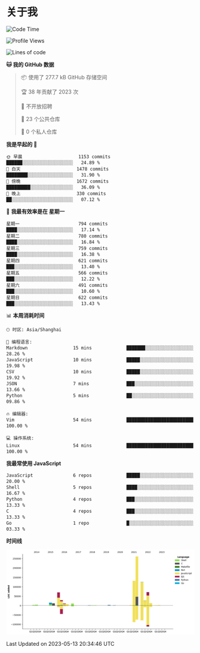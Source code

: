 # 关于我

<!--START_SECTION:waka-->
![Code Time](http://img.shields.io/badge/Code%20Time-746%20hrs%2034%20mins-blue)

![Profile Views](http://img.shields.io/badge/%E4%B8%AA%E4%BA%BA%E8%B5%84%E6%96%99%E8%A7%82%E7%9C%8B%E6%AC%A1%E6%95%B0-5-blue)

![Lines of code](https://img.shields.io/badge/%E4%BB%8E%E3%80%8CHello%20World%E3%80%8D%E8%B5%B7%E6%88%91%E5%B7%B2%E7%BB%8F%E5%86%99%E4%BA%86-792.9%20thousand%20%E8%A1%8C%E4%BB%A3%E7%A0%81-blue)

**🐱 我的 GitHub 数据** 

> 📦  使用了 277.7 kB GitHub 存储空间 
 > 
> 🏆 38 年贡献了 2023 次
 > 
> 🚫 不开放招聘
 > 
> 📜 23 个公共仓库 
 > 
> 🔑 0 个私人仓库 
 > 
**我是早起的 🐤** 

```text
🌞 早晨                     1153 commits        ██████░░░░░░░░░░░░░░░░░░░   24.89 % 
🌆 白天                     1478 commits        ████████░░░░░░░░░░░░░░░░░   31.90 % 
🌃 傍晚                     1672 commits        █████████░░░░░░░░░░░░░░░░   36.09 % 
🌙 晚上                     330 commits         ██░░░░░░░░░░░░░░░░░░░░░░░   07.12 % 
```
📅 **我最有效率是在 星期一** 

```text
星期一                      794 commits         ████░░░░░░░░░░░░░░░░░░░░░   17.14 % 
星期二                      780 commits         ████░░░░░░░░░░░░░░░░░░░░░   16.84 % 
星期三                      759 commits         ████░░░░░░░░░░░░░░░░░░░░░   16.38 % 
星期四                      621 commits         ███░░░░░░░░░░░░░░░░░░░░░░   13.40 % 
星期五                      566 commits         ███░░░░░░░░░░░░░░░░░░░░░░   12.22 % 
星期六                      491 commits         ███░░░░░░░░░░░░░░░░░░░░░░   10.60 % 
星期日                      622 commits         ███░░░░░░░░░░░░░░░░░░░░░░   13.43 % 
```


📊 **本周消耗时间** 

```text
🕑︎ 时区: Asia/Shanghai

💬 编程语言: 
Markdown                 15 mins             ███████░░░░░░░░░░░░░░░░░░   28.26 % 
JavaScript               10 mins             █████░░░░░░░░░░░░░░░░░░░░   19.98 % 
CSV                      10 mins             █████░░░░░░░░░░░░░░░░░░░░   19.92 % 
JSON                     7 mins              ███░░░░░░░░░░░░░░░░░░░░░░   13.66 % 
Python                   5 mins              ██░░░░░░░░░░░░░░░░░░░░░░░   09.86 % 

🔥 编辑器: 
Vim                      54 mins             █████████████████████████   100.00 % 

💻 操作系统: 
Linux                    54 mins             █████████████████████████   100.00 % 
```

**我最常使用 JavaScript** 

```text
JavaScript               6 repos             █████░░░░░░░░░░░░░░░░░░░░   20.00 % 
Shell                    5 repos             ████░░░░░░░░░░░░░░░░░░░░░   16.67 % 
Python                   4 repos             ███░░░░░░░░░░░░░░░░░░░░░░   13.33 % 
C                        4 repos             ███░░░░░░░░░░░░░░░░░░░░░░   13.33 % 
Go                       1 repo              █░░░░░░░░░░░░░░░░░░░░░░░░   03.33 % 
```



**时间线**

![Lines of Code chart](https://raw.githubusercontent.com/Arondight/Arondight/master/assets/bar_graph.png)


 Last Updated on 2023-05-13 20:34:46 UTC
<!--END_SECTION:waka-->

